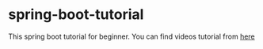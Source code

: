 # spring-boot-tutorial
This spring boot tutorial for beginner. You can find videos tutorial from [here](https://www.youtube.com/playlist?list=PL2pQatD5yv8wl100Pgqzaav5qnDShAhGy)
